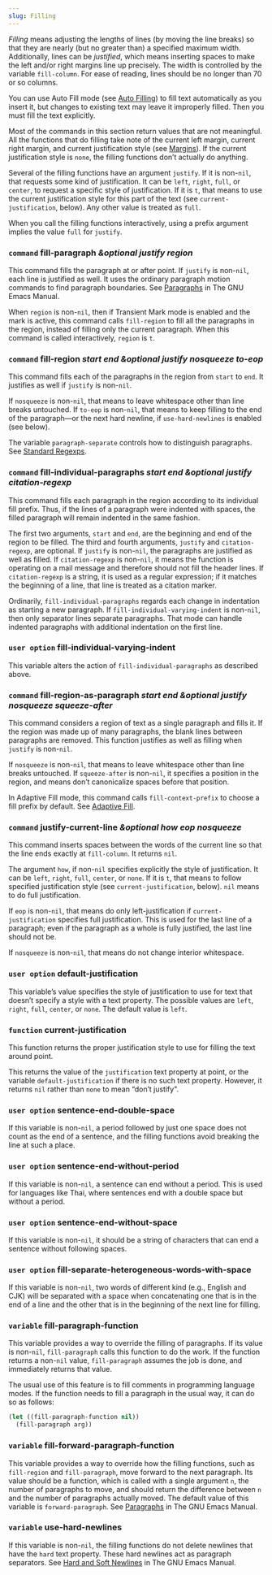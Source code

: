 ```yaml
---
slug: Filling
---
```


*Filling* means adjusting the lengths of lines (by moving the line breaks) so that they are nearly (but no greater than) a specified maximum width. Additionally, lines can be *justified*, which means inserting spaces to make the left and/or right margins line up precisely. The width is controlled by the variable `fill-column`. For ease of reading, lines should be no longer than 70 or so columns.

You can use Auto Fill mode (see [Auto Filling](/docs/elisp/Auto-Filling)) to fill text automatically as you insert it, but changes to existing text may leave it improperly filled. Then you must fill the text explicitly.

Most of the commands in this section return values that are not meaningful. All the functions that do filling take note of the current left margin, current right margin, and current justification style (see [Margins](/docs/elisp/Margins)). If the current justification style is `none`, the filling functions don’t actually do anything.

Several of the filling functions have an argument `justify`. If it is non-`nil`, that requests some kind of justification. It can be `left`, `right`, `full`, or `center`, to request a specific style of justification. If it is `t`, that means to use the current justification style for this part of the text (see `current-justification`, below). Any other value is treated as `full`.

When you call the filling functions interactively, using a prefix argument implies the value `full` for `justify`.

### <span className="tag command">`command`</span> **fill-paragraph** *\&optional justify region*

This command fills the paragraph at or after point. If `justify` is non-`nil`, each line is justified as well. It uses the ordinary paragraph motion commands to find paragraph boundaries. See [Paragraphs](https://www.gnu.org/software/emacs/manual/html_mono/emacs.html#Paragraphs) in The GNU Emacs Manual.

When `region` is non-`nil`, then if Transient Mark mode is enabled and the mark is active, this command calls `fill-region` to fill all the paragraphs in the region, instead of filling only the current paragraph. When this command is called interactively, `region` is `t`.

### <span className="tag command">`command`</span> **fill-region** *start end \&optional justify nosqueeze to-eop*

This command fills each of the paragraphs in the region from `start` to `end`. It justifies as well if `justify` is non-`nil`.

If `nosqueeze` is non-`nil`, that means to leave whitespace other than line breaks untouched. If `to-eop` is non-`nil`, that means to keep filling to the end of the paragraph—or the next hard newline, if `use-hard-newlines` is enabled (see below).

The variable `paragraph-separate` controls how to distinguish paragraphs. See [Standard Regexps](/docs/elisp/Standard-Regexps).

### <span className="tag command">`command`</span> **fill-individual-paragraphs** *start end \&optional justify citation-regexp*

This command fills each paragraph in the region according to its individual fill prefix. Thus, if the lines of a paragraph were indented with spaces, the filled paragraph will remain indented in the same fashion.

The first two arguments, `start` and `end`, are the beginning and end of the region to be filled. The third and fourth arguments, `justify` and `citation-regexp`, are optional. If `justify` is non-`nil`, the paragraphs are justified as well as filled. If `citation-regexp` is non-`nil`, it means the function is operating on a mail message and therefore should not fill the header lines. If `citation-regexp` is a string, it is used as a regular expression; if it matches the beginning of a line, that line is treated as a citation marker.

Ordinarily, `fill-individual-paragraphs` regards each change in indentation as starting a new paragraph. If `fill-individual-varying-indent` is non-`nil`, then only separator lines separate paragraphs. That mode can handle indented paragraphs with additional indentation on the first line.

### <span className="tag useroption">`user option`</span> **fill-individual-varying-indent**

This variable alters the action of `fill-individual-paragraphs` as described above.

### <span className="tag command">`command`</span> **fill-region-as-paragraph** *start end \&optional justify nosqueeze squeeze-after*

This command considers a region of text as a single paragraph and fills it. If the region was made up of many paragraphs, the blank lines between paragraphs are removed. This function justifies as well as filling when `justify` is non-`nil`.

If `nosqueeze` is non-`nil`, that means to leave whitespace other than line breaks untouched. If `squeeze-after` is non-`nil`, it specifies a position in the region, and means don’t canonicalize spaces before that position.

In Adaptive Fill mode, this command calls `fill-context-prefix` to choose a fill prefix by default. See [Adaptive Fill](/docs/elisp/Adaptive-Fill).

### <span className="tag command">`command`</span> **justify-current-line** *\&optional how eop nosqueeze*

This command inserts spaces between the words of the current line so that the line ends exactly at `fill-column`. It returns `nil`.

The argument `how`, if non-`nil` specifies explicitly the style of justification. It can be `left`, `right`, `full`, `center`, or `none`. If it is `t`, that means to follow specified justification style (see `current-justification`, below). `nil` means to do full justification.

If `eop` is non-`nil`, that means do only left-justification if `current-justification` specifies full justification. This is used for the last line of a paragraph; even if the paragraph as a whole is fully justified, the last line should not be.

If `nosqueeze` is non-`nil`, that means do not change interior whitespace.

### <span className="tag useroption">`user option`</span> **default-justification**

This variable’s value specifies the style of justification to use for text that doesn’t specify a style with a text property. The possible values are `left`, `right`, `full`, `center`, or `none`. The default value is `left`.

### <span className="tag function">`function`</span> **current-justification**

This function returns the proper justification style to use for filling the text around point.

This returns the value of the `justification` text property at point, or the variable `default-justification` if there is no such text property. However, it returns `nil` rather than `none` to mean “don’t justify".

### <span className="tag useroption">`user option`</span> **sentence-end-double-space**

If this variable is non-`nil`, a period followed by just one space does not count as the end of a sentence, and the filling functions avoid breaking the line at such a place.

### <span className="tag useroption">`user option`</span> **sentence-end-without-period**

If this variable is non-`nil`, a sentence can end without a period. This is used for languages like Thai, where sentences end with a double space but without a period.

### <span className="tag useroption">`user option`</span> **sentence-end-without-space**

If this variable is non-`nil`, it should be a string of characters that can end a sentence without following spaces.

### <span className="tag useroption">`user option`</span> **fill-separate-heterogeneous-words-with-space**

If this variable is non-`nil`, two words of different kind (e.g., English and CJK) will be separated with a space when concatenating one that is in the end of a line and the other that is in the beginning of the next line for filling.

### <span className="tag variable">`variable`</span> **fill-paragraph-function**

This variable provides a way to override the filling of paragraphs. If its value is non-`nil`, `fill-paragraph` calls this function to do the work. If the function returns a non-`nil` value, `fill-paragraph` assumes the job is done, and immediately returns that value.

The usual use of this feature is to fill comments in programming language modes. If the function needs to fill a paragraph in the usual way, it can do so as follows:

```lisp
(let ((fill-paragraph-function nil))
  (fill-paragraph arg))
```

### <span className="tag variable">`variable`</span> **fill-forward-paragraph-function**

This variable provides a way to override how the filling functions, such as `fill-region` and `fill-paragraph`, move forward to the next paragraph. Its value should be a function, which is called with a single argument `n`, the number of paragraphs to move, and should return the difference between `n` and the number of paragraphs actually moved. The default value of this variable is `forward-paragraph`. See [Paragraphs](https://www.gnu.org/software/emacs/manual/html_mono/emacs.html#Paragraphs) in The GNU Emacs Manual.

### <span className="tag variable">`variable`</span> **use-hard-newlines**

If this variable is non-`nil`, the filling functions do not delete newlines that have the `hard` text property. These hard newlines act as paragraph separators. See [Hard and Soft Newlines](https://www.gnu.org/software/emacs/manual/html_mono/emacs.html#Hard-and-Soft-Newlines) in The GNU Emacs Manual.
